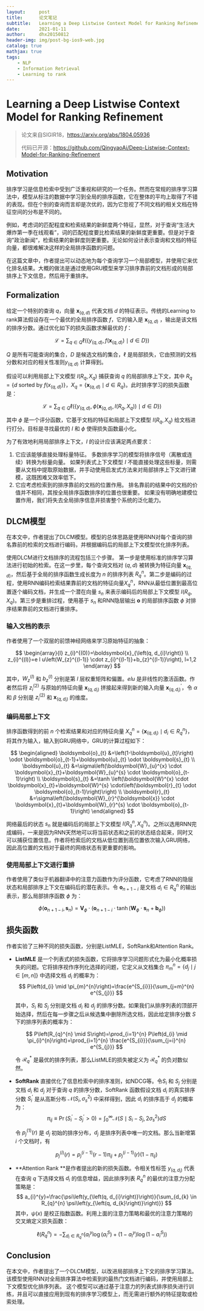 ```yaml
---
layout:     post
title:      论文笔记
subtitle:   Learning a Deep Listwise Context Model for Ranking Refinement
date:       2021-01-11
author:     dhx20150812
header-img: img/post-bg-ios9-web.jpg
catalog: true
mathjax: true
tags:
    - NLP
    - Information Retrieval
    - Learning to rank
---
```


# Learning a Deep Listwise Context Model for Ranking Refinement

>   论文来自SIGIR18，<https://arxiv.org/abs/1804.05936>
>
>   代码已开源：<https://github.com/QingyaoAi/Deep-Listwise-Context-Model-for-Ranking-Refinement>

## Motivation

排序学习是信息检索中受到广泛重视和研究的一个任务。然而在常规的排序学习算法中，模型从标注的数据中学习到全局的排序函数，它在整体的平均上取得了不错的表现。但在个别的查询而言却是次优的，因为它忽视了不同文档的相关文档在特征空间的分布是不同的。

例如，考虑词的匹配程度和检索结果的新鲜度两个特征，显然，对于查询“生活大爆炸第一季在线观看”，词的匹配程度要比检索结果的新鲜度更重要。但是对于查询”政治新闻“，检索结果的新鲜度则更重要。无论如何设计表示查询和文档的特征向量，都很难解决这样的全局排序函数的问题。

在这篇文章中，作者提出可以动态地为每个查询学习一个局部模型，并使用它来优化排名结果。大概的做法是通过使用GRU模型来学习排序靠前的文档形成的局部排序上下文信息，然后用于重排序。

## Formalization

给定一个特别的查询 $q$，向量 $\boldsymbol{x}_{(q, d)}$ 代表文档 $d$ 的特征表示。传统的Learning to rank算法假设存在一个最优的全局排序函数 $f$，它的输入是 $\boldsymbol{x}_{(q,d)}$ ，输出是该文档的排序分数。通过优化如下的损失函数求解最优的 $f$：

$$
\mathcal{L}=\sum_{q \in Q} \ell\left(\left\{y_{(q, d)}, f\left(\boldsymbol{x}_{(q, d)}\right) \mid d \in D\right\}\right)
$$

$Q$ 是所有可能查询的集合，$D$ 是候选文档的集合，$\ell$ 是局部损失，它由预测的文档分数和对应的相关性准则$y_{(q, d)}$ 计算得到。

假设可以利用局部上下文模型 $I(R_q,X_q)$ 捕获查询 $q$ 的局部排序上下文，其中 $R_{q}=\left\{d\right.$ sorted by $\left.f\left(x_{(q, d)}\right)\right\}$，$X_{q}=\left\{\boldsymbol{x}_{(q, d)} \mid d \in R_{q}\right\}$。此时排序学习的损失函数是：

$$
\mathcal{L}=\sum_{q \in Q} \ell\left(\left\{y_{(q, d)}, \phi\left(\boldsymbol{x}_{(q, d)}, I\left(R_{q}, X_{q}\right)\right) \mid d \in D\right\}\right)
$$

其中 $\phi$ 是一个评分函数，它基于文档的特征和局部上下文模型 $I(R_q,X_q)$ 给文档进行打分。目标是寻找最优的 $I$ 和 $\phi$ 使得损失函数最小化。

为了有效地利用局部排序上下文，$I$ 的设计应该满足两点要求：

1.  它应该能够直接处理标量特征。 多数排序学习的模型将排序信号（离散或连续）转换为标量向量。 如果列表式上下文模型 $I$ 不能直接处理这些标量，则需要从文档中提取原始数据，并手动使用启发式方法来对局部排序上下文进行建模，这既困难又效率低下。
2.  它应考虑检索到的排序靠前的文档的位置作用。 排名靠前的结果中的文档的价值并不相同，其按全局排序函数排序的位置也很重要。 如果没有明确地建模位置作用，我们将失去全局排序信息并损害整个系统的泛化能力。

## DLCM模型

在本文中，作者提出了DLCM模型。模型的总体思路是使用RNN对每个查询的排名靠前的检索的文档进行编码，并根据编码后的局部上下文模型优化排序列表。

使用DLCM进行文档排序的流程包括三个步骤。 第一步是使用标准的排序学习算法进行初始的检索。在这一步里，每个查询文档对 $(q,d)$ 被转换为特征向量 $\boldsymbol{x}_{(q,d)}$，然后基于全局的排序函数生成长度为 $n$ 的排序列表 $R_q^n$。第二步是编码的过程，使用RNN编码检索结果靠前的文档的特征向量$X_q^n$，RNN从最低位置到最高位置逐个编码文档，并生成一个潜在向量 $s_n$ 来表示编码后的局部上下文模型 $I(R_q,X_q)$。第三步是重排过程，使用基于 $s_n$ 和RNN隐层输出 $\boldsymbol{o}$ 的局部排序函数 $\phi$ 对排序结果靠前的文档进行重排序。

### 输入文档的表示

作者使用了一个双层的前馈神经网络来学习原始特征的抽象：

$$
\begin{array}{l}
z_{i}^{(0)}=\boldsymbol{x}_{\left(q, d_{i}\right)} \\
z_{i}^{(l)}=e l u\left(W_{z}^{(l-1)} \cdot z_{i}^{(l-1)}+b_{z}^{(l-1)}\right), l=1,2
\end{array}
$$

其中，$W_{z}^{(l)}$ 和 $b_{z}^{(l)}$ 分别是第 $l$ 层权重矩阵和偏置。$elu$ 是非线性的激活函数。作者然后将 $z_{i}^{(2)}$ 与原始的特征向量 $\boldsymbol{x}_{\left(q, d_{i}\right)}$  拼接起来得到新的输入向量 $\boldsymbol{x}_{\left(q, d_{i}\right)}^{\prime}$，令 $\alpha$ 和 $\beta$ 分别是 $z_{i}^{(2)}$ 和 $\boldsymbol{x}_{\left(q, d_{i}\right)}$ 的维度。

### 编码局部上下文

排序函数得到的前 $n$ 个检索结果和对应的特征向量 $X_{q}^{n}=\left\{\boldsymbol{x}_{\left(q, d_{i}\right)} \mid d_{i} \in R_{q}^{n}\right\}$，将其作为输入，输入到GRU网络中，GRU的计算过程如下：

$$
\begin{aligned}
\boldsymbol{o}_{t} &=\left(1-\boldsymbol{u}_{t}\right) \odot \boldsymbol{o}_{t-1}+\boldsymbol{u}_{t} \odot \boldsymbol{s}_{t} \\
\boldsymbol{u}_{t} &=\sigma\left(\boldsymbol{W}_{u}^{x} \cdot \boldsymbol{x}_{t}+\boldsymbol{W}_{u}^{s} \cdot \boldsymbol{o}_{t-1}\right) \\
\boldsymbol{s}_{t} &=\tanh \left(\boldsymbol{W}^{x} \cdot \boldsymbol{x}_{t}+\boldsymbol{W}^{s} \cdot\left(\boldsymbol{r}_{t} \odot \boldsymbol{o}_{t-1}\right)\right) \\
\boldsymbol{r}_{t} &=\sigma\left(\boldsymbol{W}_{r}^{\boldsymbol{x}} \cdot \boldsymbol{x}_{t}+\boldsymbol{W}_{r}^{s} \cdot \boldsymbol{o}_{t-1}\right)
\end{aligned}
$$

网络最后的状态 $s_n$ 就是编码后的局部上下文模型 $I(R_q^n, X_q^n)$。之所以选用RNN完成编码，一来是因为RNN天然地可以将当前状态和之前的状态结合起来，同时又可以捕获位置信息。作者将检索后的文档从低位置到高位置依次输入GRU网络，因此高位置的文档对于最终的网络状态有更重要的影响。

### 使用局部上下文进行重排

作者使用了类似于机器翻译中的注意力函数作为评分函数，它考虑了RNN的隐层状态和局部排序上下文在编码后的潜在表示。令 $\boldsymbol{o}_{n+1-i}$ 是文档 $d_i \in R_q^n$ 的输出表示，那么局部排序函数 $\phi$ 为：

$$
\phi\left(\boldsymbol{o}_{n+1-i}, \boldsymbol{s}_{n}\right)=\boldsymbol{V}_{\phi} \cdot\left(\boldsymbol{o}_{n+1-i} \cdot \tanh \left(\boldsymbol{W}_{\phi} \cdot \boldsymbol{s}_{n}+\boldsymbol{b}_{\phi}\right)\right)
$$

## 损失函数

作者实验了三种不同的损失函数，分别是ListMLE，SoftRank和Attention Rank。

-   **ListMLE** 是一个列表式的损失函数，它将排序学习问题形式化为最小化概率损失的问题。它将排序视作序列化选择的问题，它定义从文档集合 $\pi_m^n=\left\{d_j \mid j \in [m,n]\right\}$ 中选择文档 $d_i$ 的概率为：
    $$
    P\left(d_{i} \mid \pi_{m}^{n}\right)=\frac{e^{S_{i}}}{\sum_{j=m}^{n} e^{S_{j}}}
    $$

    其中，$S_i$ 和 $S_j$ 分别是文档 $d_i$ 和 $d_j$ 的排序分数。如果我们从排序列表的顶部开始选择，然后在每一步骤之后从候选集中删除所选文档，因此给定排序分数 $S$ 下的排序列表的概率为：

    $$
    P\left(R_{q}^{n} \mid S\right)=\prod_{i=1}^{n} P\left(d_{i} \mid \pi_{i}^{n}\right)=\prod_{i=1}^{n} \frac{e^{S_{i}}}{\sum_{j=i}^{n} e^{S_{j}}}
    $$

    令 $\mathcal{R}_{q}^{*}$ 是最优的排序列表，那么ListMLE的损失被定义为 $\mathcal{R}_{q}^{*}$ 的负对数似然。

- **SoftRank** 直接优化了信息检索中的排序准则，如NDCG等。令$S_i$ 和 $S_j$ 分别是文档 $d_i$ 和 $d_j$ 对于查询 $q$ 的排序分数，SoftRank 函数假设文档 $d_i$ 的真实排序分数 $S_i^{\prime}$ 是从高斯分布 $\mathcal{N}(S_i,\sigma_s^2)$ 中采样得到，因此 $d_i$ 的排序高于 $d_j$ 的概率为：
  $$
  \pi_{i j} \equiv \operatorname{Pr}\left(S_{i}^{\prime}-S_{j}^{\prime}>0\right)=\int_{0}^{\infty} \mathcal{N}\left(S \mid S_{i}-S_{j}, 2 \sigma_{s}^{2}\right) d S
  $$
  
    令 $p_{j}^{(1)}(r)$ 是 $d_j$ 初始的排序分布，$d_j$ 是排序列表中唯一的文档。那么当新增第 $i$ 个文档时，有
  
  $$
  p_{j}^{(i)}(r)=p_{j}^{(i-1)}(r-1) \pi_{i j}+p_{j}^{(i-1)}(r)\left(1-\pi_{i j}\right)
  $$
  
-   **Attention Rank **是作者提出的新的损失函数。令相关性标签 $y_{(q,d_i)}$ 代表在查询 $q$ 下选择文档 $d_i$ 的信息增益，因此排序列表 $R_{q}^{n}$ 的最优的注意力分配策略是：
  $$
  a_{i}^{y}=\frac{\psi\left(y_{\left(q, d_{i}\right)}\right)}{\sum_{d_{k} \in R_{q}^{n} \psi\left(y_{\left(q, d_{k}\right)}\right)}}
  $$
  其中，$\psi(x)$ 是校正指数函数。利用上面的注意力策略和最优的注意力策略的交叉熵定义损失函数：
  
  $$
  \ell\left(R_{q}^{n}\right)=-\sum_{d_{i} \in R_{q}^{n}}\left(a_{i}^{y} \log \left(a_{i}^{S}\right)+\left(1-a_{i}^{y}\right) \log \left(1-a_{i}^{S}\right)\right)
  $$

## Conclusion

在本文中，作者提出了一个DLCM模型，以改进局部排序上下文的排序学习算法。 该模型使用RNN对全局排序算法中检索到的最热门文档进行编码，并使用局部上下文模型优化排序列表。 这个模型可以通过基于注意力的列表式排序损失进行训练，并且可以直接应用到现有的排序学习模型上，而无需进行额外的特征提取或检索处理。
